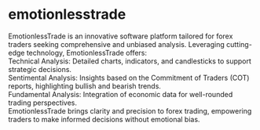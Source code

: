 # emotionlesstrade
 EmotionlessTrade is an innovative software platform tailored for forex traders seeking comprehensive and unbiased analysis. Leveraging cutting-edge technology, EmotionlessTrade offers:  
 Technical Analysis: Detailed charts, indicators, and candlesticks to support strategic decisions.  
 Sentimental Analysis: Insights based on the Commitment of Traders (COT) reports, highlighting bullish and bearish trends.  
 Fundamental Analysis: Integration of economic data for well-rounded trading perspectives.  
 EmotionlessTrade brings clarity and precision to forex trading, empowering traders to make informed decisions without emotional bias. 
